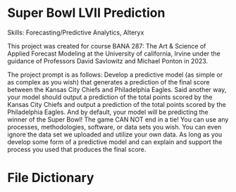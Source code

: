 # Super Bowl LVII Prediction
Skills: Forecasting/Predictive Analytics, Alteryx

This project was created for course BANA 287: The Art & Science of Applied Forecast Modeling at the University of california, Irvine under the guidance of Professors David Savlowitz and Michael Ponton in 2023.

The project prompt is as follows:
Develop a predictive model (as simple or as complex as you wish) that generates a prediction of the final score between the Kansas City Chiefs and Philadelphia Eagles. Said another way, your model should output a prediction of the total points scored by the Kansas City Chiefs and output a prediction of the total points scored by the Philadelphia Eagles. And by default, your model will be predicting the winner of the Super Bowl! The game CAN NOT end in a tie! You can use any processes, methodologies, software, or data sets you wish. You can even ignore the data set we uploaded and utilize your own data. As long as you develop some form of a predictive model and can explain and support the process you used that produces the final score.

# File Dictionary
